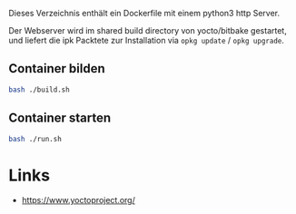 Dieses Verzeichnis enthält ein Dockerfile mit einem python3 http Server.

Der Webserver wird im shared build directory von yocto/bitbake gestartet, und
liefert die ipk Packtete zur Installation via `opkg update` / `opkg upgrade`.

## Container bilden

```bash
bash ./build.sh
```

## Container starten

```bash
bash ./run.sh
```


# Links

- https://www.yoctoproject.org/
